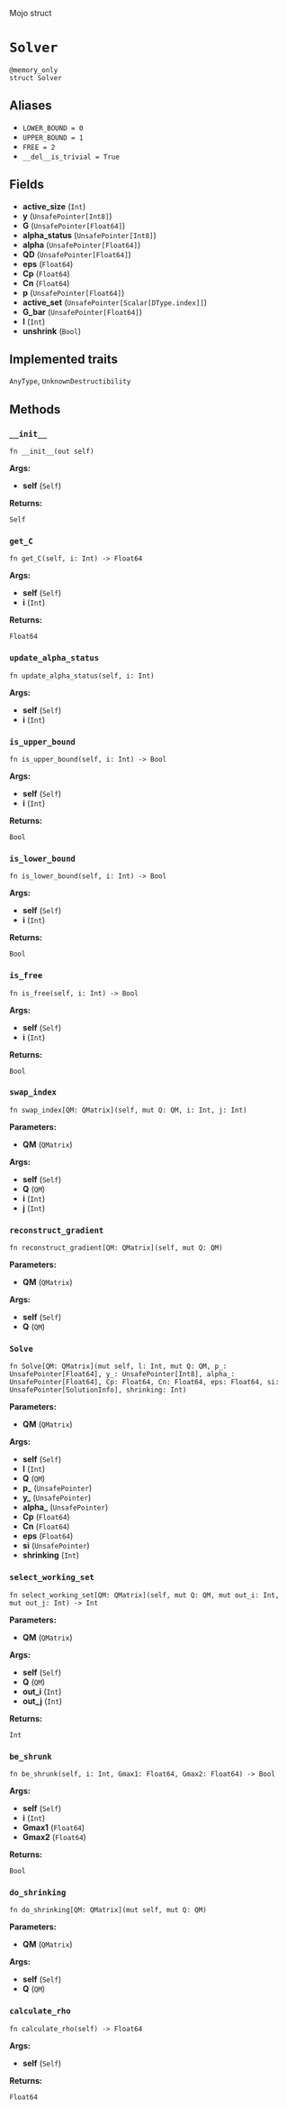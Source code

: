 Mojo struct

# `Solver`

```mojo
@memory_only
struct Solver
```

## Aliases

- `LOWER_BOUND = 0`
- `UPPER_BOUND = 1`
- `FREE = 2`
- `__del__is_trivial = True`

## Fields

- **active_size** (`Int`)
- **y** (`UnsafePointer[Int8]`)
- **G** (`UnsafePointer[Float64]`)
- **alpha_status** (`UnsafePointer[Int8]`)
- **alpha** (`UnsafePointer[Float64]`)
- **QD** (`UnsafePointer[Float64]`)
- **eps** (`Float64`)
- **Cp** (`Float64`)
- **Cn** (`Float64`)
- **p** (`UnsafePointer[Float64]`)
- **active_set** (`UnsafePointer[Scalar[DType.index]]`)
- **G_bar** (`UnsafePointer[Float64]`)
- **l** (`Int`)
- **unshrink** (`Bool`)

## Implemented traits

`AnyType`, `UnknownDestructibility`

## Methods

### `__init__`

```mojo
fn __init__(out self)
```

**Args:**

- **self** (`Self`)

**Returns:**

`Self`

### `get_C`

```mojo
fn get_C(self, i: Int) -> Float64
```

**Args:**

- **self** (`Self`)
- **i** (`Int`)

**Returns:**

`Float64`

### `update_alpha_status`

```mojo
fn update_alpha_status(self, i: Int)
```

**Args:**

- **self** (`Self`)
- **i** (`Int`)

### `is_upper_bound`

```mojo
fn is_upper_bound(self, i: Int) -> Bool
```

**Args:**

- **self** (`Self`)
- **i** (`Int`)

**Returns:**

`Bool`

### `is_lower_bound`

```mojo
fn is_lower_bound(self, i: Int) -> Bool
```

**Args:**

- **self** (`Self`)
- **i** (`Int`)

**Returns:**

`Bool`

### `is_free`

```mojo
fn is_free(self, i: Int) -> Bool
```

**Args:**

- **self** (`Self`)
- **i** (`Int`)

**Returns:**

`Bool`

### `swap_index`

```mojo
fn swap_index[QM: QMatrix](self, mut Q: QM, i: Int, j: Int)
```

**Parameters:**

- **QM** (`QMatrix`)

**Args:**

- **self** (`Self`)
- **Q** (`QM`)
- **i** (`Int`)
- **j** (`Int`)

### `reconstruct_gradient`

```mojo
fn reconstruct_gradient[QM: QMatrix](self, mut Q: QM)
```

**Parameters:**

- **QM** (`QMatrix`)

**Args:**

- **self** (`Self`)
- **Q** (`QM`)

### `Solve`

```mojo
fn Solve[QM: QMatrix](mut self, l: Int, mut Q: QM, p_: UnsafePointer[Float64], y_: UnsafePointer[Int8], alpha_: UnsafePointer[Float64], Cp: Float64, Cn: Float64, eps: Float64, si: UnsafePointer[SolutionInfo], shrinking: Int)
```

**Parameters:**

- **QM** (`QMatrix`)

**Args:**

- **self** (`Self`)
- **l** (`Int`)
- **Q** (`QM`)
- **p_** (`UnsafePointer`)
- **y_** (`UnsafePointer`)
- **alpha_** (`UnsafePointer`)
- **Cp** (`Float64`)
- **Cn** (`Float64`)
- **eps** (`Float64`)
- **si** (`UnsafePointer`)
- **shrinking** (`Int`)

### `select_working_set`

```mojo
fn select_working_set[QM: QMatrix](self, mut Q: QM, mut out_i: Int, mut out_j: Int) -> Int
```

**Parameters:**

- **QM** (`QMatrix`)

**Args:**

- **self** (`Self`)
- **Q** (`QM`)
- **out_i** (`Int`)
- **out_j** (`Int`)

**Returns:**

`Int`

### `be_shrunk`

```mojo
fn be_shrunk(self, i: Int, Gmax1: Float64, Gmax2: Float64) -> Bool
```

**Args:**

- **self** (`Self`)
- **i** (`Int`)
- **Gmax1** (`Float64`)
- **Gmax2** (`Float64`)

**Returns:**

`Bool`

### `do_shrinking`

```mojo
fn do_shrinking[QM: QMatrix](mut self, mut Q: QM)
```

**Parameters:**

- **QM** (`QMatrix`)

**Args:**

- **self** (`Self`)
- **Q** (`QM`)

### `calculate_rho`

```mojo
fn calculate_rho(self) -> Float64
```

**Args:**

- **self** (`Self`)

**Returns:**

`Float64`


